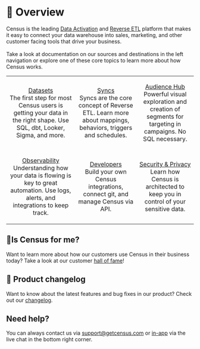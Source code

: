 # 🦩 Overview

Census is the leading [Data Activation](https://www.getcensus.com/blog/what-is-data-activation) and [Reverse ETL](https://www.getcensus.com/blog/what-is-reverse-etl) platform that makes it easy to connect your data warehouse into sales, marketing, and other customer facing tools that drive your business.\
\
Take a look at documentation on our sources and destinations in the left navigation or explore one of these core topics to learn more about how Census works.

|                                                                                                                                                                                    |                                                                                                                                                             |                                                                                                                                                              |
| :--------------------------------------------------------------------------------------------------------------------------------------------------------------------------------: | :---------------------------------------------------------------------------------------------------------------------------------------------------------: | :----------------------------------------------------------------------------------------------------------------------------------------------------------: |
|     <p><a href="datasets/overview.md">Datasets</a><br>The first step for most Census users is getting your data in the right shape. Use SQL, dbt, Looker, Sigma, and more.</p>     | <p><a href="basics/core-concept/">Syncs</a><br>Syncs are the core concept of Reverse ETL. Learn more about mappings, behaviors, triggers and schedules.</p> | <p><a href="basics/audience-hub/">Audience Hub</a><br>Powerful visual exploration and creation of segments for targeting in campaigns. No SQL necessary.</p> |
| <p><a href="basics/sync-monitoring/">Observability</a><br>Understanding how your data is flowing is key to great automation. Use logs, alerts, and integrations to keep track.</p> |              <p><a href="basics/developers/">Developers</a><br>Build your own Census integrations, connect git, and manage Census via API.</p>              |  <p><a href="basics/security-and-privacy/">Security &#x26; Privacy</a><br>Learn how Census is architected to keep you in control of your sensitive data.</p> |

## 🧞Is Census for me?

Want to learn more about how our customers use Census in their business today? Take a look at our customer [hall of fame](https://www.getcensus.com/customers)!

## 🎊 Product changelog

Want to know about the latest features and bug fixes in our product? Check out our [changelog](https://whatsnew.getcensus.com/).

## Need help?

You can always contact us via support@getcensus.com or [in-app](https://app.getcensus.com) via the live chat in the bottom right corner.
